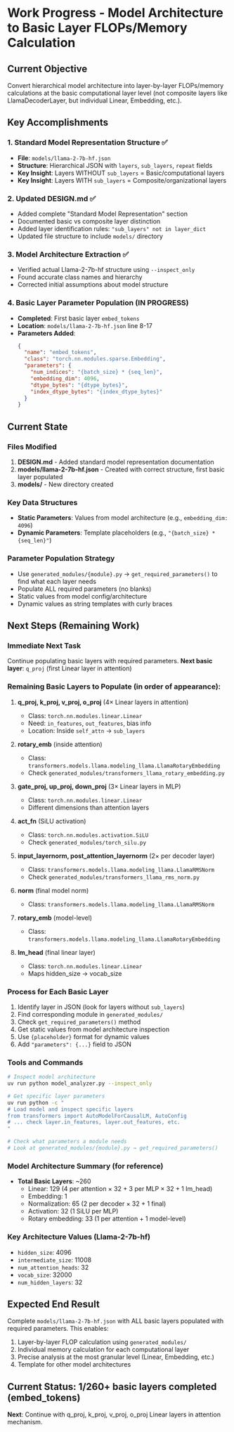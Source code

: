 # Work Progress - Model Architecture to Basic Layer FLOPs/Memory Calculation

## Current Objective
Convert hierarchical model architecture into layer-by-layer FLOPs/memory calculations at the basic computational layer level (not composite layers like LlamaDecoderLayer, but individual Linear, Embedding, etc.).

## Key Accomplishments

### 1. Standard Model Representation Structure ✅
- **File**: `models/llama-2-7b-hf.json`
- **Structure**: Hierarchical JSON with `layers`, `sub_layers`, `repeat` fields
- **Key Insight**: Layers WITHOUT `sub_layers` = Basic/computational layers
- **Key Insight**: Layers WITH `sub_layers` = Composite/organizational layers

### 2. Updated DESIGN.md ✅
- Added complete "Standard Model Representation" section
- Documented basic vs composite layer distinction
- Added layer identification rules: `"sub_layers" not in layer_dict`
- Updated file structure to include `models/` directory

### 3. Model Architecture Extraction ✅
- Verified actual Llama-2-7b-hf structure using `--inspect_only`
- Found accurate class names and hierarchy
- Corrected initial assumptions about model structure

### 4. Basic Layer Parameter Population (IN PROGRESS)
- **Completed**: First basic layer `embed_tokens`
- **Location**: `models/llama-2-7b-hf.json` line 8-17
- **Parameters Added**:
  ```json
  {
    "name": "embed_tokens",
    "class": "torch.nn.modules.sparse.Embedding",
    "parameters": {
      "num_indices": "{batch_size} * {seq_len}",
      "embedding_dim": 4096,
      "dtype_bytes": "{dtype_bytes}",
      "index_dtype_bytes": "{index_dtype_bytes}"
    }
  }
  ```

## Current State

### Files Modified
1. **DESIGN.md** - Added standard model representation documentation
2. **models/llama-2-7b-hf.json** - Created with correct structure, first basic layer populated
3. **models/** - New directory created

### Key Data Structures
- **Static Parameters**: Values from model architecture (e.g., `embedding_dim: 4096`)
- **Dynamic Parameters**: Template placeholders (e.g., `"{batch_size} * {seq_len}"`)

### Parameter Population Strategy
- Use `generated_modules/{module}.py` → `get_required_parameters()` to find what each layer needs
- Populate ALL required parameters (no blanks)
- Static values from model config/architecture
- Dynamic values as string templates with curly braces

## Next Steps (Remaining Work)

### Immediate Next Task
Continue populating basic layers with required parameters. **Next basic layer**: `q_proj` (first Linear layer in attention)

### Remaining Basic Layers to Populate (in order of appearance):
1. **q_proj, k_proj, v_proj, o_proj** (4× Linear layers in attention)
   - Class: `torch.nn.modules.linear.Linear`
   - Need: `in_features`, `out_features`, bias info
   - Location: Inside `self_attn` → `sub_layers`

2. **rotary_emb** (inside attention)
   - Class: `transformers.models.llama.modeling_llama.LlamaRotaryEmbedding`
   - Check `generated_modules/transformers_llama_rotary_embedding.py`

3. **gate_proj, up_proj, down_proj** (3× Linear layers in MLP)
   - Class: `torch.nn.modules.linear.Linear`
   - Different dimensions than attention layers

4. **act_fn** (SiLU activation)
   - Class: `torch.nn.modules.activation.SiLU`
   - Check `generated_modules/torch_silu.py`

5. **input_layernorm, post_attention_layernorm** (2× per decoder layer)
   - Class: `transformers.models.llama.modeling_llama.LlamaRMSNorm`
   - Check `generated_modules/transformers_llama_rms_norm.py`

6. **norm** (final model norm)
   - Class: `transformers.models.llama.modeling_llama.LlamaRMSNorm`

7. **rotary_emb** (model-level)
   - Class: `transformers.models.llama.modeling_llama.LlamaRotaryEmbedding`

8. **lm_head** (final linear layer)
   - Class: `torch.nn.modules.linear.Linear`
   - Maps hidden_size → vocab_size

### Process for Each Basic Layer
1. Identify layer in JSON (look for layers without `sub_layers`)
2. Find corresponding module in `generated_modules/`
3. Check `get_required_parameters()` method
4. Get static values from model architecture inspection
5. Use `{placeholder}` format for dynamic values
6. Add `"parameters": {...}` field to JSON

### Tools and Commands
```bash
# Inspect model architecture
uv run python model_analyzer.py --inspect_only

# Get specific layer parameters
uv run python -c "
# Load model and inspect specific layers
from transformers import AutoModelForCausalLM, AutoConfig
# ... check layer.in_features, layer.out_features, etc.
"

# Check what parameters a module needs
# Look at generated_modules/{module}.py → get_required_parameters()
```

### Model Architecture Summary (for reference)
- **Total Basic Layers**: ~260
  - Linear: 129 (4 per attention × 32 + 3 per MLP × 32 + 1 lm_head)
  - Embedding: 1
  - Normalization: 65 (2 per decoder × 32 + 1 final)
  - Activation: 32 (1 SiLU per MLP)
  - Rotary embedding: 33 (1 per attention + 1 model-level)

### Key Architecture Values (Llama-2-7b-hf)
- `hidden_size`: 4096
- `intermediate_size`: 11008
- `num_attention_heads`: 32
- `vocab_size`: 32000
- `num_hidden_layers`: 32

## Expected End Result
Complete `models/llama-2-7b-hf.json` with ALL basic layers populated with required parameters. This enables:
1. Layer-by-layer FLOP calculation using `generated_modules/`
2. Individual memory calculation for each computational layer
3. Precise analysis at the most granular level (Linear, Embedding, etc.)
4. Template for other model architectures

## Current Status: 1/260+ basic layers completed (embed_tokens)
**Next**: Continue with q_proj, k_proj, v_proj, o_proj Linear layers in attention mechanism.